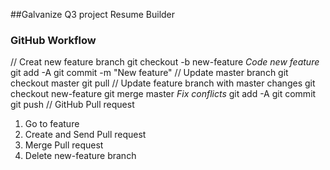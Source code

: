 ##Galvanize Q3 project Resume Builder


### GitHub Workflow

// Creat new feature branch
git checkout -b new-feature
*Code new feature*
git add -A
git commit -m "New feature"
// Update master branch
git checkout master
git pull
// Update feature branch with master changes
git checkout new-feature
git merge master
*Fix conflicts*
git add -A
git commit
git push
// GitHub Pull request
1. Go to feature
2. Create and Send Pull request
3. Merge Pull request
4. Delete new-feature branch
